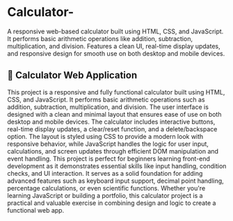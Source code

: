 


# Calculator-
A responsive web-based calculator built using HTML, CSS, and JavaScript. It performs basic arithmetic operations like addition, subtraction, multiplication, and division. Features a clean UI, real-time display updates, and responsive design for smooth use on both desktop and mobile devices.
## 🔢 Calculator Web Application

This project is a responsive and fully functional calculator built using HTML, CSS, and JavaScript. It performs basic arithmetic operations such as addition, subtraction, multiplication, and division. The user interface is designed with a clean and minimal layout that ensures ease of use on both desktop and mobile devices. The calculator includes interactive buttons, real-time display updates, a clear/reset function, and a delete/backspace option. The layout is styled using CSS to provide a modern look with responsive behavior, while JavaScript handles the logic for user input, calculations, and screen updates through efficient DOM manipulation and event handling. This project is perfect for beginners learning front-end development as it demonstrates essential skills like input handling, condition checks, and UI interaction. It serves as a solid foundation for adding advanced features such as keyboard input support, decimal point handling, percentage calculations, or even scientific functions. Whether you're learning JavaScript or building a portfolio, this calculator project is a practical and valuable exercise in combining design and logic to create a functional web app.


